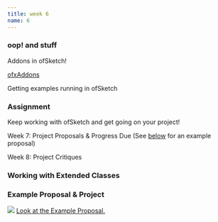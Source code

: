 ```yaml
---
title: week 6
name: 6
---
```


<h3 class="text-muted">oop! and stuff</h3>

Addons in ofSketch!

<a href="http://ofxaddons.com/" target="_blank" class="inline">ofxAddons</a>

Getting examples running in ofSketch

<h3 class="text-muted">Assignment</h3>

Keep working with ofSketch and get going on your project! 

Week 7: Project Proposals & Progress Due  (See <a data-scroll class="inline" href="#proposal">below</a> for an example proposal)

Week 8: Project Critiques  

<h3 class="text-muted">Working with Extended Classes</h3>

<div data-gist-id="a6fc1c254bc4179260bf" data-gist-file="extendedClassExample.cpp"></div>

<div data-gist-id="a6fc1c254bc4179260bf" data-gist-file="Particle.h"></div>

<div data-gist-id="a6fc1c254bc4179260bf" data-gist-file="Wave.h"></div>

<h3 class="text-muted">Example Proposal & Project</h3>

<img src="{{site.url}}/media/ofSketchBoilerPlateProposal.jpg" class="big">
<a href="{{site.url}}/media/ofSketchBoilerPlateProposal.jpg" class="small">Look at the Example Proposal.</a>

<div data-gist-id="42b58850e4a0dfa8edc9"></div>